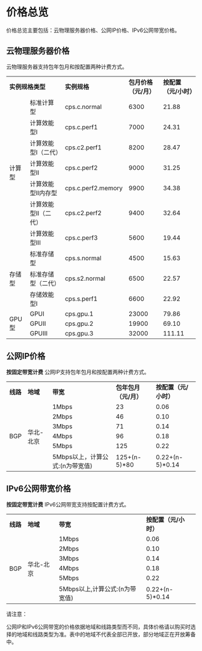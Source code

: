 # 价格总览

价格总览主要包括：云物理服务器价格、公网IP价格、IPv6公网带宽价格。

## 云物理服务器价格

云物理服务器支持包年包月和按配置两种计费方式。
<table>
    <tr>
        <td rowspan="1" colspan="2"><B>实例规格类型</B></td> 
        <td rowspan="1"><B>实例规格</B></td> 
	<td rowspan="1"><B>包月价格（元/月）</B></td>
	<td rowspan="1"><B>按配置（元/小时）</B></td>
    </tr>
        <tr>   
        <td rowspan="7">计算型</td>
		<td >标准计算型</td>
		<td >cps.c.normal</td>
		<td >6300</td>	
	        <td >21.88</td>
    </tr>
	<tr>   
		<td >计算效能型Ⅰ</td>
		<td >cps.c.perf1</td>
		<td >7000</td>
	        <td >24.31</td> 
    </tr>
	<tr>   
		<td >计算效能型Ⅰ（二代）</td>
		<td >cps.c2.perf1</td>
		<td >8200</td>
	        <td >28.47</td> 
    </tr>
	<tr>   
		<td >计算效能型Ⅱ</td>
		<td >cps.c.perf2</td>
		<td >9000</td>  
	        <td >31.25</td> 
    </tr>
	<tr>   
		<td >计算效能型Ⅱ内存型</td>
		<td >cps.c.perf2.memory</td>
		<td >9900</td> 
	        <td >34.38</td>   
    </tr>
	<tr>   
		<td >计算效能型Ⅱ（二代）</td>
		<td >cps.c2.perf2</td>
		<td >9400</td> 
	        <td >32.64</td>   
    </tr>
	<tr>   
		<td >计算效能型Ⅲ</td>
		<td >cps.c.perf3</td>
		<td >5600</td>
	        <td >19.44</td>   
    </tr>
	<tr>   
	    <td rowspan="3">存储型</td>
		<td >标准存储型</td>
		<td >cps.s.normal</td>
		<td >4500</td>
	        <td >15.63</td>   
    </tr>
	<tr>   
		<td >标准存储型（二代）</td>
		<td >cps.s2.normal</td>
		<td >6500</td>   
	        <td >22.57</td>   
    </tr>
	<tr>   
		<td >存储效能型Ⅰ</td>
		<td >cps.s.perf1</td>
		<td >6600</td>
	        <td >22.92</td>
    </tr>
	<tr>   
		<td rowspan="3">GPU型</td>
		<td >GPUⅠ</td>
		<td >cps.gpu.1</td>
		<td >23000</td>    
	        <td >79.86</td>    
    </tr>
	<tr>   
		<td >GPUⅡ</td>
		<td >cps.gpu.2</td>
		<td >19900</td>       
	        <td >69.10</td>       
    </tr>
	<tr>   
		<td >GPUⅢ</td>
		<td >cps.gpu.3</td>
		<td >32000</td>   
	        <td >111.11</td>    
    </tr>	
</table>



## 公网IP价格

**按固定带宽计费**
公网IP支持包年包月和按配置两种计费方式。

<table>
<tr>
<td rowspan="2"><B>线路</B></td>
<td rowspan="2"><B>地域</B></td>
<td rowspan="2"><B>带宽</B></td>
<td rowspan="2"><B>包年包月（元/月）</B></td>
</tr>
<tr>
<td><B>按配置（元/小时）</B></td>
</tr>
<tr>
<td rowspan="12">BGP</td>
<td rowspan="6">华北-北京<br/>
</td>
<td>1Mbps</td>
<td>23</td>
<td>0.06</td>
</tr>
<tr>
<td>2Mbps</td>
<td>46</td>
<td>0.10</td>
</tr>
<tr>
<td>3Mbps</td>
<td>71</td>
<td>0.14</td>
</tr>
<tr>
<td>4Mbps</td>
<td>96</td>
<td>0.18</td>
</tr>
<tr>
<td>5Mbps</td>
<td>125</td>
<td>0.22</td>
</tr>
<tr>
<td>5Mbps以上，计算公式:(n为带宽值)</td>
<td>125+(n-5)*80</td>
<td>0.22+(n-5)*0.14</td>
</tr>
<tr>
</table>



## IPv6公网带宽价格

**按固定带宽计费**
IPv6公网带宽支持按配置计费方式。

<table>
<tr>
<td rowspan="2"><B>线路</B></td>
<td rowspan="2"><B>地域</B></td>
<td rowspan="2"><B>带宽</B></td>
</tr>
<tr>
<td><B>按配置（元/小时）</B></td>
</tr>
<tr>
<td rowspan="12">BGP</td>
<td rowspan="6">华北-北京<br/>
</td>
<td>1Mbps</td>
<td>0.06</td>
</tr>
<tr>
<td>2Mbps</td>
<td>0.10</td>
</tr>
<tr>
<td>3Mbps</td>
<td>0.14</td>
</tr>
<tr>
<td>4Mbps</td>
<td>0.18</td>
</tr>
<tr>
<td>5Mbps</td>
<td>0.22</td>
</tr>
<tr>
<td>5Mbps以上,计算公式:(n为带宽值)</td>
<td>0.22+(n-5)*0.14</td>
</tr>
<tr>
</table>

请注意：

公网IP和IPv6公网带宽的价格依据地域和线路类型而不同，具体价格请以购买时选择的地域和线路类型为准。表中的地域不代表全部已开放，部分地域正在开放筹备中。

